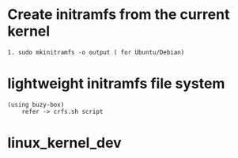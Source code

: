 # Create initramfs from the current kernel
    1. sudo mkinitramfs -o output ( for Ubuntu/Debian)
# lightweight initramfs file system
    (using buzy-box)
        refer -> crfs.sh script
# linux_kernel_dev
